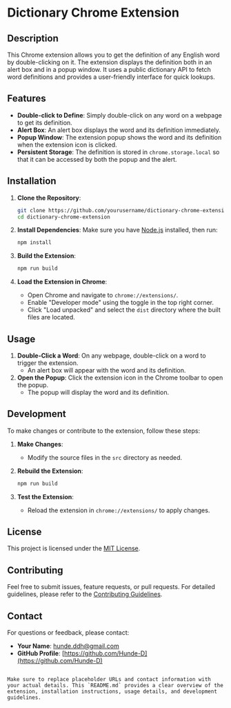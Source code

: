 # Dictionary Chrome Extension

## Description

This Chrome extension allows you to get the definition of any English word by double-clicking on it. The extension displays the definition both in an alert box and in a popup window. It uses a public dictionary API to fetch word definitions and provides a user-friendly interface for quick lookups.

## Features

- **Double-click to Define**: Simply double-click on any word on a webpage to get its definition.
- **Alert Box**: An alert box displays the word and its definition immediately.
- **Popup Window**: The extension popup shows the word and its definition when the extension icon is clicked.
- **Persistent Storage**: The definition is stored in `chrome.storage.local` so that it can be accessed by both the popup and the alert.

## Installation

1. **Clone the Repository**:
   ```bash
   git clone https://github.com/yourusername/dictionary-chrome-extension.git
   cd dictionary-chrome-extension
   ```
2. **Install Dependencies**:
   Make sure you have [Node.js](https://nodejs.org/) installed, then run:

   ```bash
   npm install
   ```

3. **Build the Extension**:

   ```bash
   npm run build
   ```

4. **Load the Extension in Chrome**:
   - Open Chrome and navigate to `chrome://extensions/`.
   - Enable "Developer mode" using the toggle in the top right corner.
   - Click "Load unpacked" and select the `dist` directory where the built files are located.

## Usage

1. **Double-Click a Word**: On any webpage, double-click on a word to trigger the extension.
   - An alert box will appear with the word and its definition.
2. **Open the Popup**: Click the extension icon in the Chrome toolbar to open the popup.
   - The popup will display the word and its definition.

## Development

To make changes or contribute to the extension, follow these steps:

1. **Make Changes**:

   - Modify the source files in the `src` directory as needed.

2. **Rebuild the Extension**:

   ```bash
   npm run build
   ```

3. **Test the Extension**:
   - Reload the extension in `chrome://extensions/` to apply changes.

## License

This project is licensed under the [MIT License](LICENSE).

## Contributing

Feel free to submit issues, feature requests, or pull requests. For detailed guidelines, please refer to the [Contributing Guidelines](CONTRIBUTING.md).

## Contact

For questions or feedback, please contact:

- **Your Name**: [hunde.ddh@gmail.com](mailto:hunde.ddh@gmail.com)
- **GitHub Profile**: [https://github.com/Hunde-D](https://github.com/Hunde-D)

```

Make sure to replace placeholder URLs and contact information with your actual details. This `README.md` provides a clear overview of the extension, installation instructions, usage details, and development guidelines.
```

```

```
